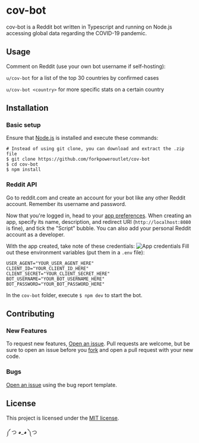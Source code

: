 # cov-bot
cov-bot is a Reddit bot written in Typescript and running on Node.js accessing global data regarding the COVID-19 pandemic.

## Usage
Comment on Reddit (use your own bot username if self-hosting):

`u/cov-bot` for a list of the top 30 countries by confirmed cases

`u/cov-bot <country>` for more specific stats on a certain country

## Installation
### Basic setup
Ensure that [Node.js](https://nodejs.org) is installed and execute these commands:
```
# Instead of using git clone, you can download and extract the .zip file
$ git clone https://github.com/forkpoweroutlet/cov-bot
$ cd cov-bot
$ npm install
```

### Reddit API
Go to reddit.com and create an account for your bot like any other Reddit account. Remember its username and password.

Now that you're logged in, head to your [app preferences](https://ssl.reddit.com/prefs/apps/). When creating an app, specify its name, description, and redirect URI (`http://localhost:8080` is fine), and tick the "Script" bubble. You can also add your personal Reddit account as a developer.

With the app created, take note of these credentials: ![App credentials](https://camo.githubusercontent.com/d85ccba28045ea28ca305e8825a90a2912fdbbe1/68747470733a2f2f692e696d6775722e636f6d2f515938787950432e706e67)
Fill out these environment variables (put them in a `.env` file):
```
USER_AGENT="YOUR_USER_AGENT_HERE"
CLIENT_ID="YOUR_CLIENT_ID_HERE"
CLIENT_SECRET="YOUR_CLIENT_SECRET_HERE"
BOT_USERNAME="YOUR_BOT_USERNAME_HERE"
BOT_PASSWORD="YOUR_BOT_PASSWORD_HERE"
```
In the `cov-bot` folder, execute `$ npm dev` to start the bot.

## Contributing
### New Features
To request new features, [Open an issue](https://github.com/forkpoweroutlet/cov-bot/issues/new?labels=enhancement&template=feature_request.md). Pull requests are welcome, but be sure to open an issue before you [fork](https://github.com/forkpoweroutlet/cov-bot/fork) and open a pull request with your new code.

### Bugs
[Open an issue](https://github.com/forkpoweroutlet/cov-bot/issues/new?labels=bug&template=bug_report.md) using the bug report template.

## License
This project is licensed under the [MIT license](https://choosealicense.com/licenses/mit/).

༼ つ ◕_◕ ༽つ
